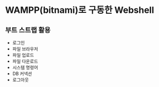 # WAMPP(bitnami)로 구동한 Webshell
## 부트 스트랩 활용
- 로그인
- 파일 브라우저
- 파일 업로드
- 파일 다운로드
- 시스템 명령어
- DB 커넥션
- 로그아웃


